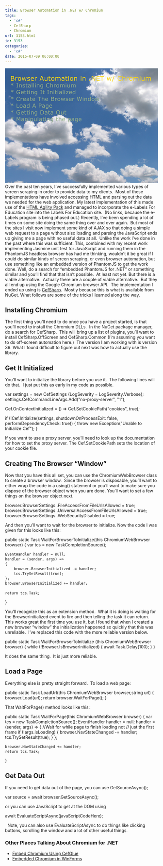 ```yaml
---
title: Browser Automation in .NET w/ Chromium
tags:
  - 'c#'
  - CefSharp
  - Chromium
url: 3153.html
id: 3153
categories:
  - 'c#'
date: 2015-07-09 06:00:00
---
```


![image](/uploads/2015/07/image.png "image") Over the past ten years, I’ve successfully implemented various types of screen scraping in order to provide data to my clients.  Most of these implementations have involved accessing HTML and parsing out the data we needed for the web application. My latest implementation of this made use of the [HTML Agility Pack](//htmlagilitypack.codeplex.com/) and managed to incorporate the e-Labels For Education site into the Labels For Education site.  (No links, because the e-Labels program is being phased out.) Recently, I’ve been spending a lot of times on some site doing the same thing over and over again.  But most of the sites I visit now implement some kind of AJAX so that doing a simple web request to a page without also loading and parsing the JavaScript ends up giving me a page with no useful data at all.  Unlike the work I’ve done in the past where this was sufficient. This, combined with my recent work implementing Jasmine unit test for JavaScript and running them in the PhantomJS headless browser has had me thinking, wouldn’t it be great if I could do similar kinds of screen scraping, or even browser automation, but use something like an embedded version of PhantomJS to get the work done. Well, do a search for “embedded PhantomJS for .NET” or something similar and you’ll find that that isn’t possible.  At least not yet. But there is a viable alternative.  Actually there are a couple of viable alternative.  But they all end up using the Google Chromium browser API.  The implementation I ended up using is [CefSharp](//github.com/cefsharp).  Mostly because this is what is available from NuGet. What follows are some of the tricks I learned along the way.

Installing Chromium
-------------------

The first thing you’ll need to do once you have a project started, is that you’ll need to install the Chromium DLLs.  In the NuGet package manager, do a search for CefSharp.  This will bring up a list of plugins, you’ll want to install CefSharp.OffScreen and CefSharp.Common (I’m assuming you want to do off-screen automation here.)  The version I am working with is version 39. What I found difficult to figure out next was how to actually use the library.

Get It Initialized
------------------

You’ll want to initialize the library before you use it.  The following lines will do that.  I just put this as early in my code as possible.

var settings = new CefSettings 
    {LogSeverity = LogSeverity.Verbose};
settings.CefCommandLineArgs.Add("no-proxy-server", "1");

Cef.OnContextInitialized = () 
    =\> Cef.SetCookiePath("cookies", true);

if (!Cef.Initialize(settings, shutdownOnProcessExit: false, 
    performDependencyCheck: true))
{
     throw new Exception("Unable to Initialize Cef");
}

If you want to use a proxy server, you’ll need to look up the documentation for how to set the proxy server. The Cef.SetCookiePath sets the location of your cookie file.

Creating The Browser “Window”
-----------------------------

Now that you have this all set, you can use the ChromiumWebBrowser class to create a browser window.  Since the browser is disposable, you’ll want to either wrap the code in a using() statement or you’ll want to make sure you dispose of the browser object when you are done. You’ll want to set a few things on the browser object next.

browser.BrowserSettings
    .FileAccessFromFileUrlsAllowed = true;
browser.BrowserSettings
    .UniversalAccessFromFileUrlsAllowed = true;
browser.BrowserSettings
    .WebSecurityDisabled = true;

And then you’ll want to wait for the browser to initialize. Now the code I was given for this looks like this:

public static Task WaitForBrowserToInitialize(this ChromiumWebBrowser browser)
{
    var tcs = new TaskCompletionSource<bool>();

    EventHandler handler = null;
    handler = (sender, args) =>
    {
        browser.BrowserInitialized -= handler;
        tcs.TrySetResult(true);
    };
    browser.BrowserInitialized += handler;

    return tcs.Task;
}

You’ll recognize this as an extension method.  What it is doing is waiting for the BrowserInitialized event to fire and then telling the task it can return.  This works great the first time you use it, but I found that when I created a new browser “window” the initialization happened so quickly that this was unreliable.  I’ve replaced this code with the more reliable version below.

public static Task WaitForBrowserToInitialize
    (this ChromiumWebBrowser browser)
{
    while (!Browser.IsBrowserInitialized)
    {
        await Task.Delay(100);
    }
}

It does the same thing.  It is just more reliable.

Load a Page
-----------

Everything else is pretty straight forward.  To load a web page:

public static Task LoadUrl(this ChromiumWebBrowser browser,string url)
{
    browser.Load(url);
    return browser.WaitForPage();
}

That WaitForPage() method looks like this:

public static Task WaitForPage(this ChromiumWebBrowser browser)
{
    var tcs = new TaskCompletionSource<bool>();
    EventHandler<NavStateChangedEventArgs> handler = null;
    handler = (sender, args) =>
    {
        //Wait for while page to finish loading not 
        // just the first frame
        if (!args.IsLoading)
        {
            browser.NavStateChanged -= handler;
            tcs.TrySetResult(true);
        }
    };

    browser.NavStateChanged += handler;
    return tcs.Task;
}

Get Data Out
------------

If you need to get data out of the page, you can use GetSourceAsync();

var source = await browser.GetSourceAsync();

or you can use JavaScript to get at the DOM using

await EvaluateScriptAsync(javaScriptCodeHere);

  Note, you can also use EvaluateScriptAsync to do things like clicking buttons, scrolling the window and a lot of other useful things.

### Other Places Talking About Chromium for .NET

*   [Embed Chromium Using CefGlue](//umaranis.com/2013/10/16/how-to-embed-chrome-browser-in-net-application/)
*   [Embedded Chromium in WinForms](//thechriskent.com/2014/08/18/embedded-chromium-in-winforms/)
